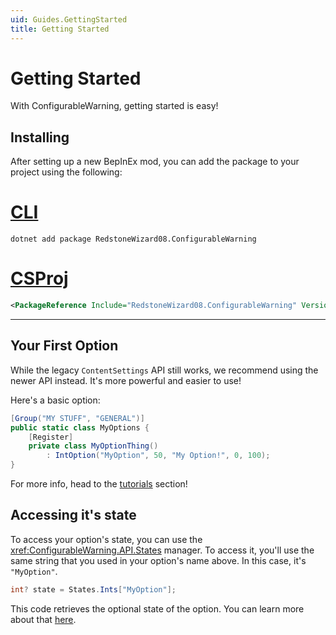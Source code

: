 ```yaml
---
uid: Guides.GettingStarted
title: Getting Started
---
```


# Getting Started

With ConfigurableWarning, getting started is easy!

## Installing

After setting up a new BepInEx mod,
you can add the package to your project using the following:

# [CLI](#tab/cli)

```pwsh
dotnet add package RedstoneWizard08.ConfigurableWarning
```

# [CSProj](#tab/csproj)

```xml
<PackageReference Include="RedstoneWizard08.ConfigurableWarning" Version="1.15.2" IncludeAssets="compile" ExcludeAssets="RUNTIME" />
```

---

## Your First Option

While the legacy `ContentSettings` API still works, we recommend using the newer API instead.
It's more powerful and easier to use!

Here's a basic option:

```cs
[Group("MY STUFF", "GENERAL")]
public static class MyOptions {
    [Register]
    private class MyOptionThing()
        : IntOption("MyOption", 50, "My Option!", 0, 100);
}
```

For more info, head to the [tutorials](../tutorials/index.md) section!

## Accessing it's state

To access your option's state, you can use the <xref:ConfigurableWarning.API.States>
manager. To access it, you'll use the same string that you used in your option's name above.
In this case, it's `"MyOption"`.

```cs
int? state = States.Ints["MyOption"];
```

This code retrieves the optional state of the option. You can learn more about that
[here](../tutorials/state.md).
